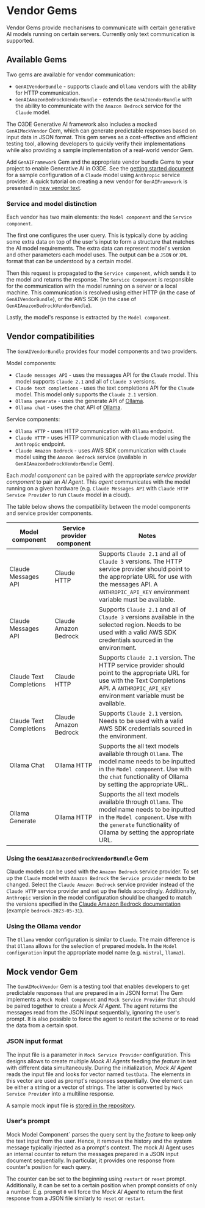 # Vendor Gems

Vendor Gems provide mechanisms to communicate with certain generative AI models running on certain servers. Currently only text communication is supported.

## Available Gems
Two gems are available for vendor communication:
- `GenAIVendorBundle` - supports `Claude` and `Ollama` vendors with the ability for HTTP communication.
- `GenAIAmazonBedrockVendorBundle` - extends the `GenAIVendorBundle` with the ability to communicate with the `Amazon Bedrock` service for the `Claude` model.

The O3DE Generative AI framework also includes a mocked `GenAIMockVendor` Gem, which can generate predictable responses based on input data in JSON format. This gem serves as a cost-effective and efficient testing tool, allowing developers to quickly verify their implementations while also providing a sample implementation of a real-world vendor Gem.

Add `GenAIFramework` Gem and the appropriate vendor bundle Gems to your project to enable Generative AI in O3DE. See the [getting started document](./gettingStarted.md) for a sample configuration of a `Claude` model using `Anthropic` service provider. A quick tutorial on creating a new vendor for `GenAIFramework` is presented in [new vendor text](./newVendor.md).

### Service and model distinction
Each vendor has two main elements: the `Model component` and the `Service component`. 

The first one configures the user query. This is typically done by adding some extra data on top of the user's input to form a structure that matches the AI model requirements. The extra data can represent model's version and other parameters each model uses. The output can be a `JSON` or `XML` format that can be understood by a certain model. 

Then this request is propagated to the `Service component`, which sends it to the model and returns the response. The `Service Component` is responsible for the communication with the model running on a server or a local machine. This communication is resolved using either HTTP (in the case of `GenAIVendorBundle`), or the AWS SDK (in the case of `GenAIAmazonBedrockVendorBundle`). 

Lastly, the model's response is extracted by the `Model component`.

## Vendor compatibilities
The `GenAIVendorBundle` provides four model components and two providers.  

Model components:
- `Claude messages API` - uses the messages API for the `Claude` model. This model supports `Claude 2.1` and all of `Claude 3` versions.
- `Claude text completions` - uses the text completions API for the `Claude` model. This model only supports the `Claude 2.1` version.
- `Ollama generate` - uses the generate API of [Ollama](https://github.com/ollama/ollama).  
- `Ollama chat` - uses the chat API of [Ollama](https://github.com/ollama/ollama).

Service components:
- `Ollama HTTP` - uses HTTP communication with `Ollama` endpoint.
- `Claude HTTP` - uses HTTP communication with `Claude` model using the `Anthropic` endpoint.
- `Claude Amazon Bedrock` - uses AWS SDK communication with `Claude` model using the `Amazon Bedrock` service (available in `GenAIAmazonBedrockVendorBundle` Gem).

Each _model component_ can be paired with the appropriate _service provider component_ to pair an _AI Agent_. This _agent_ communicates with the model running on a given hardware (e.g. `Claude Messages API` with `Claude HTTP Service Provider` to run `Claude` model in a cloud).

The table below shows the compatibility between the model components and service provider components.

| Model component | Service provider component | Notes |
| --- | --- | --- |
| Claude Messages API | Claude HTTP | Supports `Claude 2.1` and all of `Claude 3` versions. The HTTP service provider should point to the appropriate URL for use with the messages API. A `ANTHROPIC_API_KEY` environment variable must be available. |
| Claude Messages API | Claude Amazon Bedrock | Supports `Claude 2.1` and all of `Claude 3` versions available in the selected region. Needs to be used with a valid AWS SDK credentials sourced in the environment. |
| Claude Text Completions | Claude HTTP | Supports `Claude 2.1` version. The HTTP service provider should point to the appropriate URL for use with the Text Completions API. A `ANTHROPIC_API_KEY` environment variable must be available. |
| Claude Text Completions | Claude Amazon Bedrock | Supports `Claude 2.1` version. Needs to be used with a valid AWS SDK credentials sourced in the environment. |
| Ollama Chat | Ollama HTTP | Supports the all text models available through `Ollama`. The model name needs to be inputted in the `Model component`. Use with the `chat` functionality of Ollama by setting the appropriate URL. |
| Ollama Generate | Ollama HTTP | Supports the all text models available through `Ollama`. The model name needs to be inputted in the `Model component`. Use with the `generate` functionality of Ollama by setting the appropriate URL.|

### Using the `GenAIAmazonBedrockVendorBundle` Gem
Claude models can be used with the `Amazon Bedrock` service provider. To set up the `Claude` model with `Amazon Bedrock` the `Service provider` needs to be changed. Select the `Claude Amazon Bedrock` service provider instead of the `Claude HTTP` service provider and set up the fields accordingly. Additionally, `Anthropic` version in the model configuration should be changed to match the versions specified in the [Claude Amazon Bedrock documentation](https://docs.aws.amazon.com/bedrock/latest/userguide/model-parameters-anthropic-claude-messages.html#model-parameters-anthropic-claude-messages-overview) (example `bedrock-2023-05-31`).

### Using the Ollama vendor
The `Ollama` vendor configuration is similar to `Claude`. The main difference is that `Ollama` allows for the selection of prepared models. In the `Model configuration` input the appropriate
model name (e.g. `mistral`, `llama3`).

## Mock vendor Gem

The `GenAIMockVendor` Gem is a testing tool that enables developers to get predictable responses that are prepared in a in JSON format The Gem implements a `Mock Model Component` and `Mock Service Provider` that should be paired together to create a _Mock AI Agent_. The agent returns the messages read from the JSON input sequentially, ignoring the user's prompt. It is also possible to force the agent to restart the scheme or to read the data from a certain spot. 

### JSON input format
The input file is a parameter in `Mock Service Provider` configuration. This designs allows to create multiple _Mock AI Agents_ feeding the _feature_ in test with different data simultaneously. During the initialization, _Mock AI Agent_ reads the input file and looks for vector named `testData`. The elements in this vector are used as prompt's responses sequentially. One element can be either a string or a vector of strings. The latter is converted by `Mock Service Provider` into a multiline response.

A sample mock input file is [stored in the repository](./../Gems/GenAIMock/Assets/sample.json).

### User's prompt

Mock Model Component` parses the query sent by the _feature_ to keep only the text input from the user. Hence, it removes the history and the system message typically injected as a prompt's context. The mock AI Agent uses an internal counter to return the messages prepared in a JSON input document sequentially. In particular, it provides one response from counter's position for each query. 

The counter can be set to the beginning using `restart` or `reset` prompt. Additionally, it can be set to a certain position when prompt consists of only a number. E.g. prompt `0` will force the _Mock AI Agent_ to return the first response from a JSON file similarly to `reset` or `restart`.
